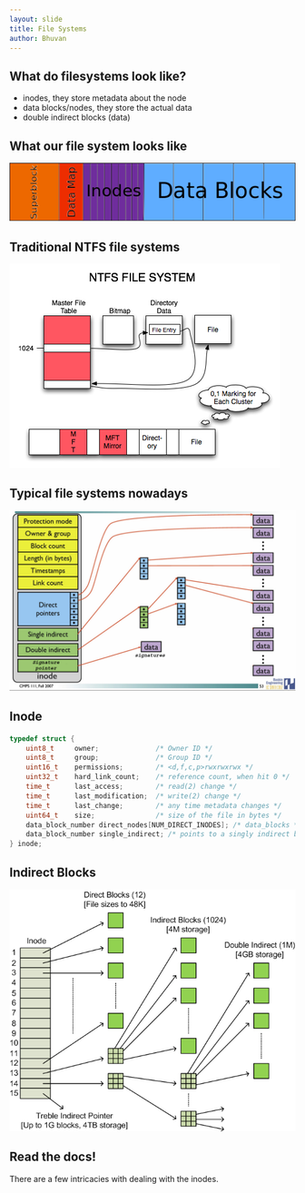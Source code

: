 ```yaml
---
layout: slide
title: File Systems
author: Bhuvan
---
```


## What do filesystems look like?

* inodes, they store metadata about the node
* data blocks/nodes, they store the actual data
* double indirect blocks (data)

## What our file system looks like

![File System](/images/slides/filesystem/map.png)

## Traditional NTFS file systems

![NTFS File System](/images/slides/filesystem/ntfs.png)

## Typical file systems nowadays

![Now Files](/images/slides/filesystem/inode_with_signatures.jpg)

## Inode

```C
typedef struct {
	uint8_t 	owner;				/* Owner ID */
	uint8_t 	group;				/* Group ID */
	uint16_t 	permissions;		/* <d,f,c,p>rwxrwxrwx */
	uint32_t 	hard_link_count;	/* reference count, when hit 0 */
	time_t 		last_access;		/* read(2) change */
	time_t 		last_modification;	/* write(2) change */
	time_t 		last_change;		/* any time metadata changes */
	uint64_t 	size;				/* size of the file in bytes */
	data_block_number direct_nodes[NUM_DIRECT_INODES]; /* data_blocks */
	data_block_number single_indirect; /* points to a singly indirect block */
} inode;
```

## Indirect Blocks

![Indirect Blocks](/images/slides/filesystem/IndirectBlocks1.png)

## Read the docs!

There are a few intricacies with dealing with the inodes.

